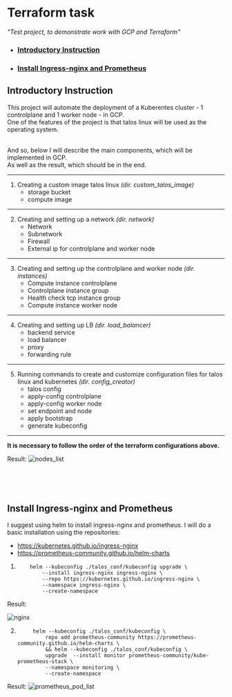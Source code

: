 # Terraform task

*"Test project, to demonstrate work with GCP and Terraform"*

- ### **[Introductory Instruction](#introductory-instruction)**
- ### **[Install Ingress-nginx and Prometheus](#install-ingress-nginx-and-prometheus)**

## Introductory Instruction

This project will automate the deployment of a Kuberentes cluster - 1 controlplane and 1 worker node - in GCP.\
One of the features of the project is that talos linux will be used as the operating system. 

\
And so, below I will describe the main components, which will be implemented in GCP. \
As well as the result, which should be in the end.

---

1. Creating a custom image talos linux *(dir. custom_talos_image)*
    - storage bucket
    - compute image 
---
2. Creating and setting up a network *(dir. network)*
    - Network
    - Subnetwork
    - Firewall
    - External ip for controlplane and worker node
---
3. Creating and setting up the controlplane and worker node *(dir. instances)*
    - Compute instance controlplane
    - Controlplane instance group
    - Health check tcp instance group
    - Compute instance worker node
---
4. Creating and setting up LB *(dir. load_balancer)*
    - backend service
    - load balancer
    - proxy
    - forwarding rule
---
5. Running commands to create and customize configuration files for talos linux and kubernetes *(dir. config_creator)*
    - talos config
    - apply-config controlplane
    - apply-config worker node
    - set endpoint and node
    - apply bootstrap
    - generate kubeconfig
---

**It is necessary to follow the order of the terraform configurations above.** 

Result:
![nodes_list](https://user-images.githubusercontent.com/42673508/225827044-49c62348-24dc-4516-946b-f526d38b5424.png)

<br>
<br>
<br>

## Install Ingress-nginx and Prometheus

I suggest using helm to install ingress-nginx and prometheus.
I will do a basic installation using the repositories:
 - https://kubernetes.github.io/ingress-nginx
 - https://prometheus-community.github.io/helm-charts


 1. ```
        helm --kubeconfig ./talos_conf/kubeconfig upgrade \
            --install ingress-nginx ingress-nginx \
            --repo https://kubernetes.github.io/ingress-nginx \
            --namespace ingress-nginx \
            --create-namespace
    ```


Result:

![nginx](https://user-images.githubusercontent.com/42673508/225827060-43707085-790d-4e35-9e98-68d4a37e07f0.png)




2. ```
        helm --kubeconfig ./talos_conf/kubeconfig \
            repo add prometheus-community https://prometheus-community.github.io/helm-charts \
            && helm --kubeconfig ./talos_conf/kubeconfig \
            upgrade  --install monitor prometheus-community/kube-prometheus-stack \
            --namespace monitoring \
            --create-namespace

   ```


Result:
![prometheus_pod_list](https://user-images.githubusercontent.com/42673508/225827072-12ae794b-8dd3-49b5-a2c0-27de2a2e6dbc.png)



